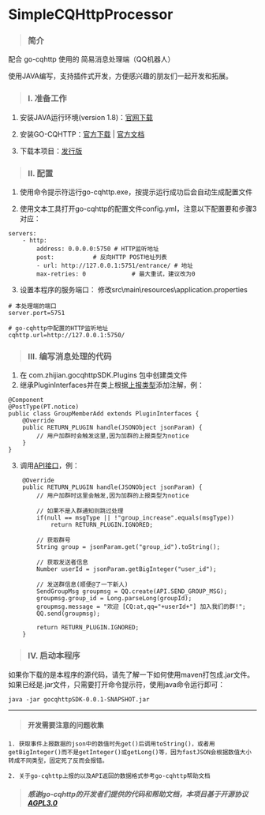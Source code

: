 # SimpleCQHttpProcessor

>### 简介
配合 go-cqhttp 使用的 简易消息处理端（QQ机器人）

使用JAVA编写，支持插件式开发，方便感兴趣的朋友们一起开发和拓展。

>### I. 准备工作
1. 安装JAVA运行环境(version 1.8)：[官网下载](https://www.oracle.com/java/technologies/downloads/#java8-windows) 

2. 安装GO-CQHTTP：[官方下载](https://github.com/Mrs4s/go-cqhttp/releases) | [官方文档](https://docs.go-cqhttp.org/)

3. 下载本项目：[发行版](https://gitee.com/q695290484/simple-cqhttp-processor/releases/download/Release/gocqhttpSDK-0.0.1-SNAPSHOT.jar)

>### II. 配置
1. 使用命令提示符运行go-cqhttp.exe，按提示运行成功后会自动生成配置文件

2. 使用文本工具打开go-cqhttp的配置文件config.yml，注意以下配置要和步骤3对应：
```
servers:
    - http:
        address: 0.0.0.0:5750 # HTTP监听地址
        post:           # 反向HTTP POST地址列表
        - url: http://127.0.0.1:5751/entrance/ # 地址
        max-retries: 0             # 最大重试，建议改为0
```


3. 设置本程序的服务端口：
修改src\main\resources\application.properties
```
# 本处理端的端口
server.port=5751

# go-cqhttp中配置的HTTP监听地址
cqhttp.url=http://127.0.0.1:5750/
```

>### III. 编写消息处理的代码
1. 在 com.zhijian.gocqhttpSDK.Plugins 包中创建类文件
2. 继承PluginInterfaces并在类上根据[上报类型](https://docs.go-cqhttp.org/reference/data_struct.html#post-type)添加注解，例：
```
@Component
@PostType(PT.notice)
public class GroupMemberAdd extends PluginInterfaces {
    @Override
    public RETURN_PLUGIN handle(JSONObject jsonParam) {
        // 用户加群时会触发这里,因为加群的上报类型为notice
    }
}
```
3. 调用[API接口](https://gitee.com/q695290484/simple-cqhttp-processor/blob/master/src/main/java/com/zhijian/gocqhttpSDK/PluginAPI/API.java)，例：
```
    @Override
    public RETURN_PLUGIN handle(JSONObject jsonParam) {
        // 用户加群时这里会触发,因为加群的上报类型为notice

        // 如果不是入群通知则跳过处理
        if(null == msgType || !"group_increase".equals(msgType))
            return RETURN_PLUGIN.IGNORED;

        // 获取群号
        String group = jsonParam.get("group_id").toString();

        // 获取发送者信息
        Number userId = jsonParam.getBigInteger("user_id");

        // 发送群信息(顺便@了一下新人)
        SendGroupMsg groupmsg = QQ.create(API.SEND_GROUP_MSG);
        groupmsg.group_id = Long.parseLong(groupId);
        groupmsg.message = "欢迎 [CQ:at,qq="+userId+"] 加入我们的群!";
        QQ.send(groupmsg);

        return RETURN_PLUGIN.IGNORED;
    }
```

>### IV. 启动本程序
如果你下载的是本程序的源代码，请先了解一下如何使用maven打包成.jar文件。如果已经是.jar文件，只需要打开命令提示符，使用java命令运行即可：
```
java -jar gocqhttpSDK-0.0.1-SNAPSHOT.jar
```

---
>#### 开发需要注意的问题收集
```
1. 获取事件上报数据的json中的数值时先get()后调用toString()，或者用getBigInteger()而不是getInteger()或getLong()等，因为fastJSON会根据数值大小转成不同类型，固定死了反而会报错。

2. 关于go-cqhttp上报的以及API返回的数据格式参考go-cqhttp帮助文档
```



>##### _感谢go-cqhttp的开发者们提供的代码和帮助文档，本项目基于开源协议[AGPL3.0](https://gitee.com/q695290484/simple-cqhttp-processor/blob/master/LICENSE)_